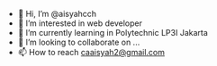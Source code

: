 - 👋 Hi, I’m @aisyahcch
- 👀 I’m interested in web developer
- 🌱 I’m currently learning in Polytechnic LP3I Jakarta
- 💞️ I’m looking to collaborate on ...
- 📫 How to reach caaisyah2@gmail.com

<!---
aisyahcch/aisyahcch is a ✨ special ✨ repository because its `README.md` (this file) appears on your GitHub profile.
You can click the Preview link to take a look at your changes.
--->
